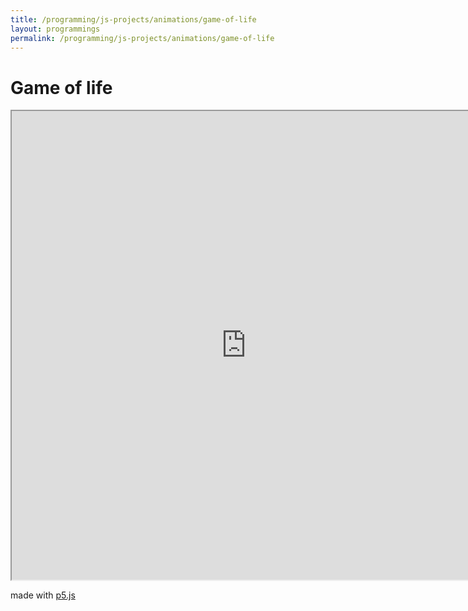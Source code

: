 ```yaml
---
title: /programming/js-projects/animations/game-of-life
layout: programmings
permalink: /programming/js-projects/animations/game-of-life
---
```


<h1>Game of life</h1>

<iframe src="https://editor.p5js.org/Plotkine/present/I0OtMYTba" width="750px" height="750px" frameBorder="1" title="game of life"></iframe>

<p>made with <a href="https://p5js.org/" target="_blank" rel="noopener noreferrer">p5.js</a></p>

